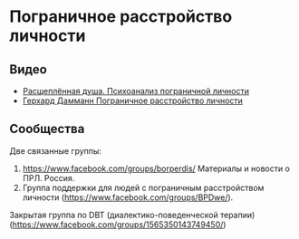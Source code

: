 # Пограничное расстройство личности


Видео
------

- [Расщеплённая душа. Психоанализ пограничной личности](https://www.youtube.com/watch?v=TZDluLOQAMc) 
- [Герхард Дамманн Пограничное расстройство личности](https://www.youtube.com/watch?v=hRDtV3SatwI)


Сообщества
----------

Две связанные группы:
1. https://www.facebook.com/groups/borperdis/ Материалы и новости о ПРЛ. Россия.
2. Группа поддержки для людей с пограничным расстройством личности (https://www.facebook.com/groups/BPDwe/).

Закрытая группа по DBT (диалектико-поведенческой терапии) (https://www.facebook.com/groups/1565350143749450/)
